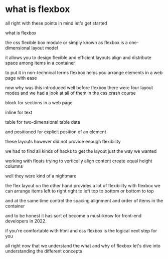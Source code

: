 # what is flexbox

all right with these points in mind let's get started

what is flexbox

the css flexible box module or simply known as flexbox is a one-dimensional
layout model

it allows you to design flexible and efficient layouts
align and distribute space among items in a container

to put it in non-technical terms
flexbox helps you arrange elements in a web page with ease

now why was this introduced well before flexbox there were four
layout modes and we had a look at all of them in the css crash course

block for sections in a web page

inline for text

table for two-dimensional table data

and positioned for explicit position of
an element

these layouts however did not provide enough flexibility

we had to find all kinds of hacks to get the layout just the way we wanted

working with floats trying to vertically align content create equal height columns

well they were kind of a nightmare

the flex layout on the other hand provides a lot of flexibility
with flexbox we can arrange items left to right right to left top to bottom or
bottom to top

and at the same time control the spacing alignment
and order of items in the container

and to be honest it has sort of become a
must-know for front-end developers in 2022.

if you're comfortable with html and css
flexbox is the logical next step for you

all right now that we understand the
what and why of flexbox let's dive into understanding the different concepts
